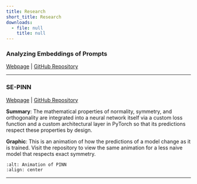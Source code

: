 ```yaml
---
title: Research
short_title: Research
downloads:
  - file: null
    title: null
---
```


### Analyzing Embeddings of Prompts

[Webpage](embeddings) | [GitHub Repository](https://github.com/Tiger-Du/SE-PINN)

---

<!-- ### [SE-PINN](sepinn) -->

### SE-PINN

[Webpage](sepinn) | [GitHub Repository](https://github.com/Tiger-Du/SE-PINN)

__Summary__: The mathematical properties of normality, symmetry, and orthogonality are integrated into a neural network itself via a custom loss function and a custom architectural layer in PyTorch so that its predictions respect these properties by design.

__Graphic__: This is an animation of how the predictions of a model change as it is trained. Visit the repository to view the same animation for a less naive model that respects exact symmetry.

```{image} ./images/no_enforcement_of_symmetry.gif
:alt: Animation of PINN
:align: center
```

---
